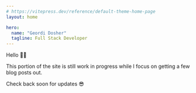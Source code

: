 ```yaml
---
# https://vitepress.dev/reference/default-theme-home-page
layout: home

hero:
  name: "Geordi Dosher"
  tagline: Full Stack Developer
---
```


Hello 👋🏻

This portion of the site is still work in progress while I focus on getting a few blog posts out.

Check back soon for updates 😎